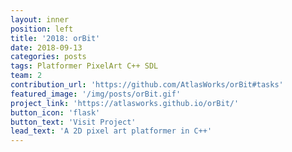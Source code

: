 ```yaml
---
layout: inner
position: left
title: '2018: orBit'
date: 2018-09-13
categories: posts
tags: Platformer PixelArt C++ SDL 
team: 2
contribution_url: 'https://github.com/AtlasWorks/orBit#tasks'
featured_image: '/img/posts/orBit.gif'
project_link: 'https://atlasworks.github.io/orBit/'
button_icon: 'flask'
button_text: 'Visit Project'
lead_text: 'A 2D pixel art platformer in C++'
---
```

